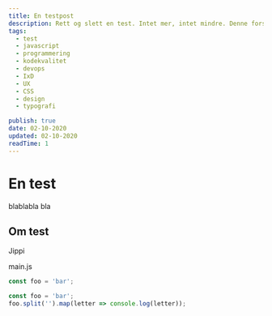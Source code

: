 ```yaml
---
title: En testpost
description: Rett og slett en test. Intet mer, intet mindre. Denne forsvinner nok snart.
tags:
  - test
  - javascript
  - programmering
  - kodekvalitet
  - devops
  - IxD
  - UX
  - CSS
  - design
  - typografi

publish: true
date: 02-10-2020
updated: 02-10-2020
readTime: 1
---
```


# En test

blablabla bla

## Om test

Jippi

<div class="blog-content__filename">main.js</div>

```ts
const foo = 'bar';
```

```js
const foo = 'bar';
foo.split('').map(letter => console.log(letter));
```
